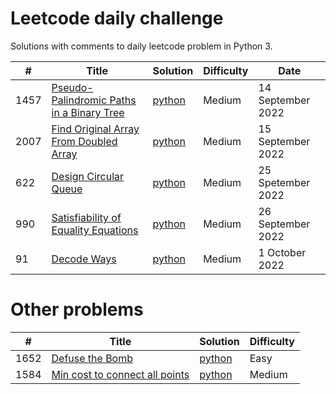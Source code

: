 # Leetcode daily challenge

Solutions with comments to daily leetcode problem in Python 3.

| #    |      Title     | Solution | Difficulty | Date                
|------|----------------|----------|------------|-------
| 1457 | [Pseudo-Palindromic Paths in a Binary Tree](https://leetcode.com/problems/pseudo-palindromic-paths-in-a-binary-tree/) |[python](https://github.com/shivam1646/leetcode/blob/main/solutions/pseudo-palindromic-paths-in-a-binary-tree/pseudo-palindromic-paths-in-a-binary-tree.py) | Medium | 14 September 2022
| 2007 | [Find Original Array From Doubled Array](https://leetcode.com/problems/find-original-array-from-doubled-array/) | [python](https://github.com/shivam1646/leetcode/blob/main/solutions/find-original-array-from-doubled-array/find-original-array-from-doubled-array.py) | Medium | 15 September 2022
| 622 | [Design Circular Queue](https://leetcode.com/problems/design-circular-queue/) | [python](https://github.com/shivam1646/leetcode/blob/main/solutions/design-circular-queue/design-circular-queue.py) | Medium | 25 Spetember 2022
| 990 | [Satisfiability of Equality Equations](https://leetcode.com/problems/satisfiability-of-equality-equations/) | [python](https://github.com/shivam1646/leetcode/blob/main/solutions/satisfiability-of-equality-equations/satisfiability-of-equality-equations.py) | Medium | 26 September 2022
| 91 | [Decode Ways](https://leetcode.com/problems/decode-ways/description/) | [python](https://github.com/shivam1646/leetcode/blob/main/solutions/decode-ways/decode-ways.py) | Medium | 1 October 2022

# Other problems

| #    |      Title     | Solution | Difficulty               
|------|----------------|----------|-----------
| 1652 | [Defuse the Bomb](https://leetcode.com/problems/defuse-the-bomb/) | [python](https://github.com/shivam1646/leetcode/blob/main/solutions/defuse-the-bomb/defuse-the-bomb.py) | Easy
| 1584 | [Min cost to connect all points](https://leetcode.com/problems/min-cost-to-connect-all-points/) | [python](https://github.com/shivam1646/leetcode/blob/main/solutions/min-cost-to-connect-all-points/min-cost-to-connect-all-points.py) | Medium
